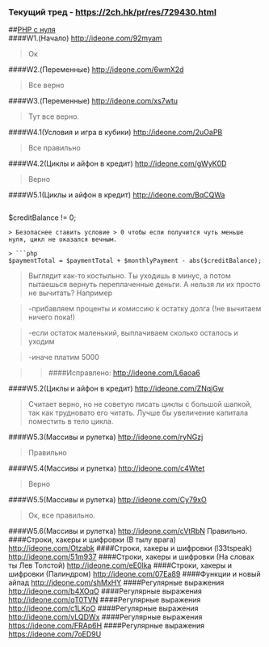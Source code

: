 ### Текущий тред - https://2ch.hk/pr/res/729430.html
##<a href="http://archive-ipq-co.narod.ru">PHP с нуля</a>  
####W1.(Начало) http://ideone.com/92myam

> Ок

####W2.(Переменные) http://ideone.com/6wmX2d
 
> Все верно

####W3.(Переменные) http://ideone.com/xs7wtu
 
> Тут все верно.

####W4.1(Условия и игра в кубики) http://ideone.com/2uOaPB
 
> Все правильно

####W4.2(Циклы и айфон в кредит) http://ideone.com/gWyK0D
 
> Верно

####W5.1(Циклы и айфон в кредит) http://ideone.com/BqCQWa

> ```php 
$creditBalance != 0;
```
> Безопаснее ставить условие > 0 чтобы если получится чуть меньше нуля, цикл не оказался вечным.

> ```php 
$paymentTotal = $paymentTotal + $monthlyPayment - abs($creditBalance);
```
> Выглядит как-то костыльно. Ты уходишь в минус, а потом пытаешься вернуть переплаченные деньги. А нельзя ли их просто не вычитать? Например 

> \-прибавляем проценты и комиссию к остатку долга (!не вычитаем ничего пока!) 

> \-если остаток маленький, выплачиваем сколько осталось и уходим 

> \-иначе платим 5000

>> ####Исправлено: http://ideone.com/L6aoa6

####W5.2(Циклы и айфон в кредит) http://ideone.com/ZNqjGw

> Считает верно, но не советую писать циклы с большой шапкой, так как трудновато его читать. Лучше бы увеличение капитала поместить в тело цикла.

####W5.3(Массивы и рулетка) http://ideone.com/ryNGzj
 
> Правильно

####W5.4(Массивы и рулетка) http://ideone.com/c4Wtet
 
> Верно

####W5.5(Массивы и рулетка) http://ideone.com/Cy79xO
 
> Ок, все правильно. 

####W5.6(Массивы и рулетка) http://ideone.com/cVtRbN
Правильно.
####Строки, хакеры и шифровки (В тылу врага) http://ideone.com/Otzabk
####Строки, хакеры и шифровки (l33tspeak) http://ideone.com/51m937 
####Строки, хакеры и шифровки (На словах ты Лев Толстой) http://ideone.com/eE0lka
####Строки, хакеры и шифровки (Палиндром) http://ideone.com/07Ea89
####Функции и новый айпад http://ideone.com/shMxHY
####Регулярные выражения http://ideone.com/b4XOqO
####Регулярные выражения http://ideone.com/qT0TVN
####Регулярные выражения  http://ideone.com/c1LKpO
####Регулярные выражения  http://ideone.com/vLQDWx
####Регулярные выражения  https://ideone.com/FRAp6H
####Регулярные выражения  https://ideone.com/7oED9U
